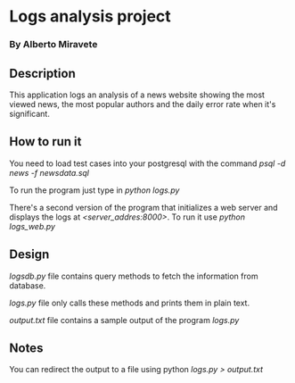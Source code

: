 Logs analysis project
=====================

### By Alberto Miravete

## Description

This application logs an analysis of a news website showing the most viewed news, the most popular authors and the daily error rate when it's significant.

## How to run it

You need to load test cases into your postgresql with the command *psql -d news -f newsdata.sql*

To run the program just type in *python logs.py*

There's a second version of the program that initializes a web server and displays the logs at *<server_addres:8000>*. To run it use *python logs_web.py*

## Design

*logsdb.py* file contains query methods to fetch the information from database.

*logs.py* file only calls these methods and prints them in plain text.

*output.txt* file contains a sample output of the program *logs.py*

## Notes

You can redirect the output to a file using python *logs.py > output.txt*